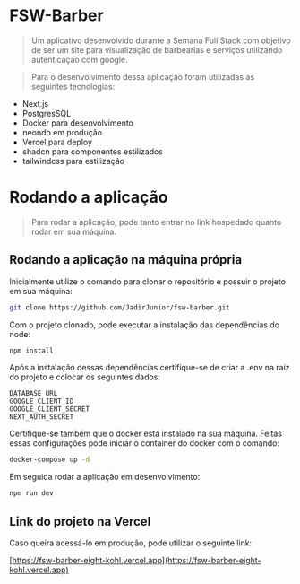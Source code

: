# FSW-Barber
> Um aplicativo desenvolvido durante a Semana Full Stack com objetivo de ser um site para visualização de barbearias e serviços utilizando autenticação com google.

> Para o desenvolvimento dessa aplicação foram utilizadas as seguintes tecnologias: 

- Next.js
- PostgresSQL
- Docker para desenvolvimento
- neondb em produção
- Vercel para deploy
- shadcn para componentes estilizados
- tailwindcss para estilização

# Rodando a aplicação
> Para rodar a aplicação, pode tanto entrar no link hospedado quanto rodar em sua máquina. 

## Rodando a aplicação na máquina própria

Inicialmente utilize o comando para clonar o repositório e possuir o projeto em sua máquina:

```bash
git clone https://github.com/JadirJunior/fsw-barber.git
```

Com o projeto clonado, pode executar a instalação das dependências do node: 

```bash
npm install
```

Após a instalação dessas dependências certifique-se de criar a .env na raiz do projeto e colocar os seguintes dados:

```
DATABASE_URL
GOOGLE_CLIENT_ID
GOOGLE_CLIENT_SECRET
NEXT_AUTH_SECRET
```

Certifique-se também que o docker está instalado na sua máquina. Feitas essas configurações pode iniciar o container do docker com o comando:

```bash
docker-compose up -d
```

Em seguida rodar a aplicação em desenvolvimento:

```bash
npm run dev
```

## Link do projeto na Vercel
Caso queira acessá-lo em produção, pode utilizar o seguinte link:

[https://fsw-barber-eight-kohl.vercel.app](https://fsw-barber-eight-kohl.vercel.app)